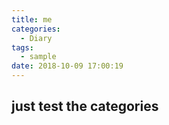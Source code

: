 ```yaml
---
title: me
categories:
  - Diary
tags:
  - sample
date: 2018-10-09 17:00:19
---
```

## just test the categories
